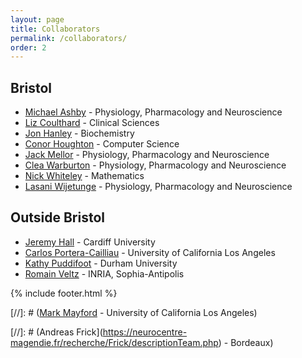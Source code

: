 ```yaml
---
layout: page
title: Collaborators
permalink: /collaborators/
order: 2
---
```


## Bristol
- [Michael Ashby](http://www.bristol.ac.uk/phys-pharm/people/michael-c-ashby) - Physiology, Pharmacology and Neuroscience
- [Liz Coulthard](http://www.bristol.ac.uk/clinical-sciences/people/liz-j-coulthard/) - Clinical Sciences
- [Jon Hanley](https://hanleylab.site123.me) - Biochemistry
- [Conor Houghton](https://www.cs.bris.ac.uk/home/cscjh/) - Computer Science
- [Jack Mellor](http://www.bris.ac.uk/synaptic/people/66711) - Physiology, Pharmacology and Neuroscience
- [Clea Warburton](http://www.bristol.ac.uk/phys-pharm/people/clea-c-warburton) - Physiology, Pharmacology and Neuroscience
- [Nick Whiteley](https://people.maths.bris.ac.uk/~manpw) - Mathematics
- [Lasani Wijetunge](https://research-information.bris.ac.uk/en/persons/lasani-s-wijetunge(6303a115-6707-467d-aaac-d1cbef045656).html) - Physiology, Pharmacology and Neuroscience

## Outside Bristol
- [Jeremy Hall](https://www.cardiff.ac.uk/people/view/57718-hall-jeremy) - Cardiff University
- [Carlos Portera-Cailliau](http://porteralab.neurology.ucla.edu/) - University of California Los Angeles
- [Kathy Puddifoot](http://www.birmingham.ac.uk/staff/profiles/philosophy/puddifood-kathy.aspx) - Durham University
- [Romain Veltz](http://romainveltz.pythonanywhere.com/) - INRIA, Sophia-Antipolis

{% include footer.html %}

[//]: # ([Mark Mayford](https://medschool.ucsd.edu/education/neurograd/faculty/Pages/mark-mayford.aspx) - University of California Los Angeles)

[//]: # (Andreas Frick](https://neurocentre-magendie.fr/recherche/Frick/descriptionTeam.php) - Bordeaux)
